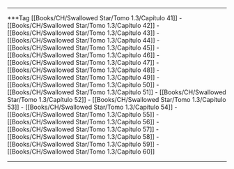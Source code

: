 
---

***Tag
[[Books/CH/Swallowed Star/Tomo 1.3/Capítulo 41]] - [[Books/CH/Swallowed Star/Tomo 1.3/Capítulo 42]] - [[Books/CH/Swallowed Star/Tomo 1.3/Capítulo 43]] - [[Books/CH/Swallowed Star/Tomo 1.3/Capítulo 44]] - [[Books/CH/Swallowed Star/Tomo 1.3/Capítulo 45]] - [[Books/CH/Swallowed Star/Tomo 1.3/Capítulo 46]] - [[Books/CH/Swallowed Star/Tomo 1.3/Capítulo 47]] - [[Books/CH/Swallowed Star/Tomo 1.3/Capítulo 48]] - [[Books/CH/Swallowed Star/Tomo 1.3/Capítulo 49]] - [[Books/CH/Swallowed Star/Tomo 1.3/Capítulo 50]] - [[Books/CH/Swallowed Star/Tomo 1.3/Capítulo 51]] - [[Books/CH/Swallowed Star/Tomo 1.3/Capítulo 52]] - [[Books/CH/Swallowed Star/Tomo 1.3/Capítulo 53]] - [[Books/CH/Swallowed Star/Tomo 1.3/Capítulo 54]] - [[Books/CH/Swallowed Star/Tomo 1.3/Capítulo 55]] - [[Books/CH/Swallowed Star/Tomo 1.3/Capítulo 56]] - [[Books/CH/Swallowed Star/Tomo 1.3/Capítulo 57]] - [[Books/CH/Swallowed Star/Tomo 1.3/Capítulo 58]] - [[Books/CH/Swallowed Star/Tomo 1.3/Capítulo 59]] - [[Books/CH/Swallowed Star/Tomo 1.3/Capítulo 60]]

---
